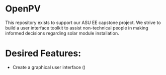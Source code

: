 # OpenPV
This repository exists to support our ASU EE capstone project.  We strive to build a user interface toolkit to assist non-technical people in making informed decisions regarding solar module installation.

# Desired Features:
* Create a graphical user interface ()
